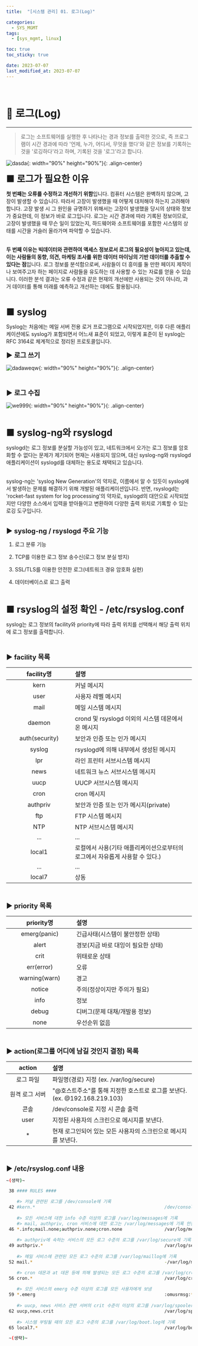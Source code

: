 ```yaml
---
title:  "[시스템 관리] 01. 로그(Log)" 

categories:
  - SYS_MGMT
tags:
  - [sys_mgmt, linux]

toc: true
toc_sticky: true

date: 2023-07-07
last_modified_at: 2023-07-07
---
```

<br>

# 🔔 로그(Log)
---

<style>
table {
    font-size: 12pt;
}
table th:first-of-type {
    width: 5%;
}
table th:nth-of-type(2) {
    width: 20%;
}
table th:nth-of-type(3) {
    width: 50%;
}
table th:nth-of-type(4) {
    width: 30%;
} 
big { 
    font-size: 25px 
}
small { 
    font-size: 18px 
}
</style>

> 로그는 소프트웨어를 실행한 후 나타나는 경과 정보를 출력한 것으로, 즉 프로그램이 시간 경과에 따라 '언제, 누가, 어디서, 무엇을 했다'와 같은 정보를 기록하는 것을 '로깅하다'라고 하며, 기록된 것을 '로그'라고 합니다. 

![dasda](https://github.com/revenge1005/WEB-Server-3-Tier-Architecture/assets/42735894/3f116fcb-2eb9-45c8-b941-05b892b50e9b){: width="90%" height="90%"}{: .align-center}<br>

<big> **■ 로그가 필요한 이유** </big> <br>


**첫 번째는 오류를 수정하고 개선하기 위함**입니다. 컴퓨터 시스템은 완벽하지 않으며, 고장이 발생할 수 있습니다. 따라서 고장이 발생했을 때 어떻게 대처해야 하는지 고려해야 합니다. 고장 발생 시 그 원인을 규명하기 위해서는 고장이 발생했을 당시의 상태와 정보가 중요한데, 이 정보가 바로 로그입니다. 로그는 시간 경과에 따라 기록된 정보이므로, 고장이 발생했을 때 무슨 일이 있었는지, 하드웨어와 소프트웨어를 포함한 시스템의 상태를 시간을 거슬러 올라가며 파악할 수 있습니다. <br><br>


**두 번째 이유는 빅데이터와 관련하여 액세스 정보로서 로그의 필요성이 높아지고 있는데, 이는 사람들의 동향, 의견, 마케팅 조사를 위한 데이터 마이닝의 기반 데이터를 추출할 수 있다는 점**입니다. 로그 정보를 분석함으로써, 사람들이 더 흥미를 둘 만한 페이지 제작이나 보여주고자 하는 페이지로 사람들을 유도하는 데 사용할 수 있는 자료를 얻을 수 있습니다. 이러한 분석 결과는 오류 수정과 같은 현재의 개선에만 사용되는 것이 아니라, 과거 데이터를 통해 미래를 예측하고 개선하는 데에도 활용됩니다.

<br>

<big> **■ syslog** </big> <br>

Syslog는 처음에는 메일 서버 전용 로거 프로그램으로 시작되었지만, 이후 다른 애플리케이션에도 syslog가 포함되면서 어느새 표준이 되었고, 이렇게 표준이 된 syslog는 RFC 3164로 체계적으로 정리된 프로토콜입니다.

<small> **▶ 로그 쓰기** </small> <br>

![dadaweqw](https://github.com/revenge1005/WEB-Server-3-Tier-Architecture/assets/42735894/f984840b-6278-4336-a456-3c1575e3ca86){: width="90%" height="90%"}{: .align-center}

<br>

<small> **▶ 로그 수집** </small> <br>

![we999](https://github.com/revenge1005/WEB-Server-3-Tier-Architecture/assets/42735894/9c4ea4b0-aa66-407f-823b-fe3ddd206cbc){: width="90%" height="90%"}{: .align-center}

<br>

<big> **■ syslog-ng와 rsyslogd** </big> <br>

syslogd는 로그 정보를 분실할 가능성이 있고, 네트워크에서 오가는 로그 정보를 암호화할 수 없다는 문제가 제기되어 현재는 사용되지 않으며, 대신 syslog-ng와 rsyslogd 애플리케이션이 syslogd를 대체하는 용도로 채택되고 있습니다. <br><br>

syslog-ng는 'syslog New Generation'의 약자로, 이름에서 알 수 있듯이 syslog에서 발생하는 문제를 해결하기 위해 개발된 애플리케이션입니다. 반면, rsyslogd는 'rocket-fast system for log processing'의 약자로, syslogd의 대안으로 시작되었지만 다양한 소스에서 입력을 받아들이고 변환하여 다양한 출력 위치로 기록할 수 있는 로깅 도구입니다. <br><br>


<small> **▶ syslog-ng / rsyslogd 주요 기능** </small> <br>

1. 로그 분류 기능

2. TCP를 이용한 로그 정보 송수신(로그 정보 분실 방지)

3. SSL/TLS를 이용한 안전한 로그(네트워크 경유 암호화 실현)

4. 데이터베이스로 로그 출력

<br>

<big> **■ rsyslog의 설정 확인 - /etc/rsyslog.conf** </big> <br>

syslog는 로그 정보의 facility와 priority에 따라 출력 위치를 선택해서 해당 출력 위치에 로그 정보를 출력합니다.

<br>

<small> **▶ facility 목록** </small> <br>

| facility명 | 설명 |
|:---:|:---|
| kern | 커널 메시지 |
| user | 사용자 레벨 메시지 |
| mail | 메일 시스템 메시지 |
| daemon | crond 및 rsyslogd 이외의 시스템 데몬에서 온 메시지 |
| auth(security) | 보안과 인증 또는 인가 메시지 |
| syslog | rsyslogd에 의해 내부에서 생성된 메시지 |
| lpr | 라인 프린터 서브시스템 메시지 |
| news | 네트워크 뉴스 서브시스템 메시지 |
| uucp | UUCP 서브시스템 메시지 |
| cron | cron 메시지 |
| authpriv | 보안과 인증 또는 인가 메시지(private) |
| ftp | FTP 시스템 메시지 |
| NTP | NTP 서브시스템 메시지 |
| ... | ... |
| local1 | 로컬에서 사용(기타 애플리케이션으로부터의 로그에서 자유롭게 사용할 수 있다.) |
| ... | ... |
| local7 | 상동 |

<br>

<small> **▶ priority 목록** </small> <br>

| priority명 | 설명 |
|:---:|:---|
| emerg(panic) | 긴급사태(시스템이 불안정한 상태) 
| alert | 경보(지금 바로 대잉이 필요한 상태) |
| crit | 위태로운 상태 |
| err(error) | 오류 |
| warning(warn) | 경고 |
| notice | 주의(정상이지만 주의가 필요) |
| info | 정보 |
| debug | 디버그(문제 대채/개발용 정보) |
| none | 우선순위 없음 |

<br>

<small> **▶ action(로그를 어디에 남길 것인지 결정) 목록** </small> <br>

| action | 설명 |
|:---:|:---|
| 로그 파일 | 파일명(경로) 지정 (ex. /var/log/secure) |
| 원격 로그 서버 | "@호스트주소"를 통해 지정한 호스트로 로그를 보낸다. (ex. @192.168.219.103) |
| 콘솔 | /dev/console로 지정 시 콘솔 출력 |
| user | 지정된 사용자의 스크린으로 메시지를 보낸다. |
| * | 현재 로그인되어 있는 모든 사용자의 스크린으로 메시지를 보낸다. |

<br>

<small> **▶ /etc/rsyslog.conf 내용** </small> <br>

```bash
~(생략)~

 38 #### RULES ####

    #> 커널 관련된 로그를 /dev/console에 기록
 42 #kern.*                                                 /dev/console
 
    #> 모든 서비스에 대한 info 수준 이상의 로그를 /var/log/messages에 기록
    #> mail, authpriv, cron 서비스에 대한 로그는 /var/log/messages에 기록 안함
 46 *.info;mail.none;authpriv.none;cron.none                /var/log/messages
 
    #> authpriv에 속하는 서비스의 모든 로그 수준의 로그를 /var/log/secure에 기록
 49 authpriv.*                                              /var/log/secure
 
    #> 메일 서비스에 관련된 모든 로그 수준의 로그를 /var/log/maillog에 기록
 52 mail.*                                                  -/var/log/maillog

    #> cron 데몬과 at 데몬 등에 의해 발생되는 모든 로그 수준의 로그를 /var/log/cron에 기록
 56 cron.*                                                  /var/log/cron
 
    #> 모든 서비스의 emerg 수준 이상의 로그를 모든 사용자에게 보냄
 59 *.emerg                                                 :omusrmsg:*
 
    #> uucp, news 서비스 관련 서버의 crit 수준이 이상의 로그를 /var/log/spooler에 기록
 62 uucp,news.crit                                          /var/log/spooler
 
    #> 시스템 부팅될 때의 모든 로그 수준의 로그를 /var/log/boot.log에 기록
 65 local7.*                                                /var/log/boot.log

 ~(생략)~
```